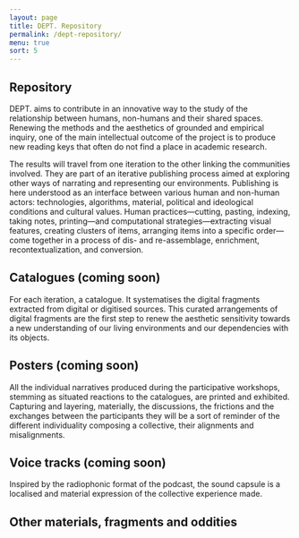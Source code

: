 ```yaml
---
layout: page
title: DEPT. Repository
permalink: /dept-repository/
menu: true
sort: 5
---
```

<h2>Repository</h2>
<span class="dept">DEPT.</span> aims to contribute in an innovative way to the study of the relationship between humans, non-humans and their shared spaces. Renewing the methods and the aesthetics of grounded and empirical inquiry, one of the main intellectual outcome of the project is to produce new reading keys that often do not find a place in academic research.

The results will travel from one iteration to the other linking the communities involved. They are part of an iterative publishing process aimed at exploring other ways of narrating and representing our environments. Publishing is here understood as an interface between various human and non-human actors: technologies, algorithms, material, political and ideological conditions and cultural values. Human practices—cutting, pasting, indexing, taking notes, printing—and computational strategies—extracting visual features, creating clusters of items, arranging items into a specific order—come together in a process of dis- and re-assemblage, enrichment, recontextualization, and conversion.

## Catalogues (coming soon)
For each iteration, a catalogue. It systematises the digital fragments extracted from digital or digitised sources. This curated arrangements of digital fragments are the first step to renew the aesthetic sensitivity towards a new understanding of our living environments and our dependencies with its objects.
## Posters (coming soon)
All the individual narratives produced during the participative workshops, stemming as situated reactions to the catalogues, are printed and exhibited. Capturing and layering, materially, the discussions, the frictions and the exchanges between the participants they will be a sort of reminder of the different individuality composing a collective, their alignments and misalignments.
## Voice tracks (coming soon)
Inspired by the radiophonic format of the podcast, the sound capsule is a localised and material expression of the collective experience made.
## Other materials, fragments and oddities

